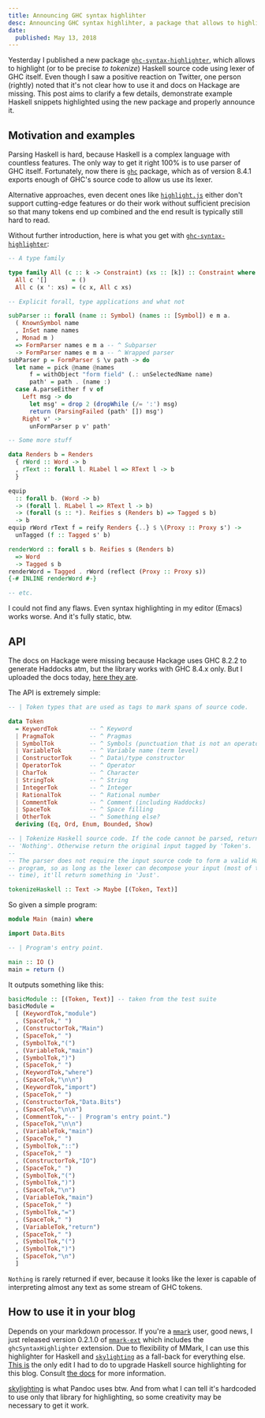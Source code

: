 ```yaml
---
title: Announcing GHC syntax highlihter
desc: Announcing GHC syntax highlihter, a package that allows to highliht Haskell code using lexer of GHC itself.
date:
  published: May 13, 2018
---
```


Yesterday I published a new package [`ghc-syntax-highlighter`][ghcsh], which
allows to highlight (or to be precise *to tokenize*) Haskell source code
using lexer of GHC itself. Even though I saw a positive reaction on Twitter,
one person (rightly) noted that it's not clear how to use it and docs on
Hackage are missing. This post aims to clarify a few details, demonstrate
example Haskell snippets highlighted using the new package and properly
announce it.

## Motivation and examples

Parsing Haskell is hard, because Haskell is a complex language with
countless features. The only way to get it right 100% is to use parser of
GHC itself. Fortunately, now there is [`ghc`][ghc] package, which as of
version 8.4.1 exports enough of GHC's source code to allow us use its lexer.

Alternative approaches, even decent ones like [`highlight.js`][hljs] either
don't support cutting-edge features or do their work without sufficient
precision so that many tokens end up combined and the end result is
typically still hard to read.

Without further introduction, here is what you get with
[`ghc-syntax-highlighter`][ghcsh]:

```haskell
-- A type family

type family All (c :: k -> Constraint) (xs :: [k]) :: Constraint where
  All c '[]       = ()
  All c (x ': xs) = (c x, All c xs)

-- Explicit forall, type applications and what not

subParser :: forall (name :: Symbol) (names :: [Symbol]) e m a.
  ( KnownSymbol name
  , InSet name names
  , Monad m )
  => FormParser names e m a -- ^ Subparser
  -> FormParser names e m a -- ^ Wrapped parser
subParser p = FormParser $ \v path -> do
  let name = pick @name @names
      f = withObject "form field" (.: unSelectedName name)
      path' = path . (name :)
  case A.parseEither f v of
    Left msg -> do
      let msg' = drop 2 (dropWhile (/= ':') msg)
      return (ParsingFailed (path' []) msg')
    Right v' ->
      unFormParser p v' path'

-- Some more stuff

data Renders b = Renders
  { rWord :: Word -> b
  , rText :: forall l. RLabel l => RText l -> b
  }

equip
  :: forall b. (Word -> b)
  -> (forall l. RLabel l => RText l -> b)
  -> (forall (s :: *). Reifies s (Renders b) => Tagged s b)
  -> b
equip rWord rText f = reify Renders {..} $ \(Proxy :: Proxy s') ->
  unTagged (f :: Tagged s' b)

renderWord :: forall s b. Reifies s (Renders b)
  => Word
  -> Tagged s b
renderWord = Tagged . rWord (reflect (Proxy :: Proxy s))
{-# INLINE renderWord #-}

-- etc.
```

I could not find any flaws. Even syntax highlighting in my editor (Emacs)
works worse. And it's fully static, btw.

## API

The docs on Hackage were missing because Hackage uses GHC 8.2.2 to generate
Haddocks atm, but the library works with GHC 8.4.x only. But I uploaded the
docs today, [here they are][docs].

The API is extremely simple:

```haskell
-- | Token types that are used as tags to mark spans of source code.

data Token
  = KeywordTok         -- ^ Keyword
  | PragmaTok          -- ^ Pragmas
  | SymbolTok          -- ^ Symbols (punctuation that is not an operator)
  | VariableTok        -- ^ Variable name (term level)
  | ConstructorTok     -- ^ Data\/type constructor
  | OperatorTok        -- ^ Operator
  | CharTok            -- ^ Character
  | StringTok          -- ^ String
  | IntegerTok         -- ^ Integer
  | RationalTok        -- ^ Rational number
  | CommentTok         -- ^ Comment (including Haddocks)
  | SpaceTok           -- ^ Space filling
  | OtherTok           -- ^ Something else?
  deriving (Eq, Ord, Enum, Bounded, Show)

-- | Tokenize Haskell source code. If the code cannot be parsed, return
-- 'Nothing'. Otherwise return the original input tagged by 'Token's.
--
-- The parser does not require the input source code to form a valid Haskell
-- program, so as long as the lexer can decompose your input (most of the
-- time), it'll return something in 'Just'.

tokenizeHaskell :: Text -> Maybe [(Token, Text)]
```

So given a simple program:

```haskell
module Main (main) where

import Data.Bits

-- | Program's entry point.

main :: IO ()
main = return ()
```

It outputs something like this:

```haskell
basicModule :: [(Token, Text)] -- taken from the test suite
basicModule =
  [ (KeywordTok,"module")
  , (SpaceTok," ")
  , (ConstructorTok,"Main")
  , (SpaceTok," ")
  , (SymbolTok,"(")
  , (VariableTok,"main")
  , (SymbolTok,")")
  , (SpaceTok," ")
  , (KeywordTok,"where")
  , (SpaceTok,"\n\n")
  , (KeywordTok,"import")
  , (SpaceTok," ")
  , (ConstructorTok,"Data.Bits")
  , (SpaceTok,"\n\n")
  , (CommentTok,"-- | Program's entry point.")
  , (SpaceTok,"\n\n")
  , (VariableTok,"main")
  , (SpaceTok," ")
  , (SymbolTok,"::")
  , (SpaceTok," ")
  , (ConstructorTok,"IO")
  , (SpaceTok," ")
  , (SymbolTok,"(")
  , (SymbolTok,")")
  , (SpaceTok,"\n")
  , (VariableTok,"main")
  , (SpaceTok," ")
  , (SymbolTok,"=")
  , (SpaceTok," ")
  , (VariableTok,"return")
  , (SpaceTok," ")
  , (SymbolTok,"(")
  , (SymbolTok,")")
  , (SpaceTok,"\n")
  ]
```

`Nothing` is rarely returned if ever, because it looks like the lexer is
capable of interpreting almost any text as some stream of GHC tokens.

## How to use it in your blog

Depends on your markdown processor. If you're a [`mmark`][mmark] user, good
news, I just released version 0.2.1.0 of [`mmark-ext`][mmark-ext] which
includes the `ghcSyntaxHighlighter` extension. Due to flexibility of MMark,
I can use this highlighter for Haskell and [`skylighting`][skylighting] as a
fall-back for everything else. [This is][edit] the only edit I had to do to
upgrade Haskell source highlighting for this blog. Consult [the
docs][mmark-ext-docs] for more information.

[skylighting][skylighting] is what Pandoc uses btw. And from what I can tell
it's hardcoded to use only that library for highlighting, so some creativity
may be necessary to get it work.

[ghcsh]: https://hackage.haskell.org/package/ghc-syntax-highlighter
[docs]: https://hackage.haskell.org/package/ghc-syntax-highlighter/docs/GHC-SyntaxHighlighter.html
[ghc]: https://hackage.haskell.org/package/ghc
[hljs]: https://highlightjs.org/
[mmark]: https://hackage.haskell.org/package/mmark
[mmark-ext]: https://hackage.haskell.org/package/mmark-ext
[skylighting]: https://hackage.haskell.org/package/skylighting
[edit]: https://github.com/mrkkrp/markkarpov.com/commit/6977782782ab98e1e79d5e0baa0df78c1ffeccd8#diff-63e7d2cbf23880a9c902c91fa34f6043R451
[mmark-ext-docs]: https://hackage.haskell.org/package/mmark-ext/docs/Text-MMark-Extension-GhcSyntaxHighlighter.html

